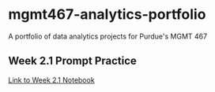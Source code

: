 # mgmt467-analytics-portfolio
A portfolio of data analytics projects for Purdue's MGMT 467
## Week 2.1 Prompt Practice

[Link to Week 2.1 Notebook](Labs/Week2_1_Prompt_Practice.ipynb)
